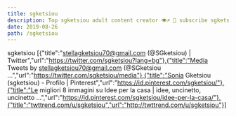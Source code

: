 ```yaml
---
title: sgketsiou
description: Top sgketsiou adult content creator 👁♐️ 👑 subscribe sgketsiou to my porn site below IG sgketsiou
date: 2019-08-26
path: /sgketsiou
---
```


sgketsiou
[{"title":"stellagketsiou70@gmail.com (@SGketsiou) | Twitter","url":"https://twitter.com/sgketsiou?lang=bg"},{"title":"Media Tweets by stellagketsiou70@gmail.com (@SGketsiou ...","url":"https://twitter.com/sgketsiou/media"},{"title":"Sonia Gketsiou (sgketsiou) - Profilo | Pinterest","url":"https://id.pinterest.com/sgketsiou/"},{"title":"Le migliori 8 immagini su Idee per la casa | idee, uncinetto, uncinetto ...","url":"https://id.pinterest.com/sgketsiou/idee-per-la-casa/"},{"title":"twttrend.com/u/sgketsiou","url":"http://twttrend.com/u/sgketsiou"}]

